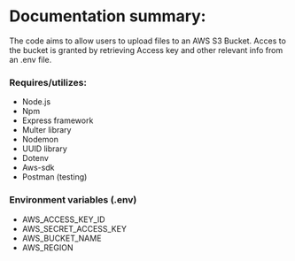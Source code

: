 # Documentation summary:

The code aims to allow users to upload files to an AWS S3 Bucket. Acces to the bucket is granted by retrieving Access key and other relevant info from an .env file.

### Requires/utilizes:
 - Node.js
 - Npm
 - Express framework
 - Multer library
 - Nodemon
 - UUID library
 - Dotenv
 - Aws-sdk
 - Postman (testing)

### Environment variables (.env)
 - AWS_ACCESS_KEY_ID
 - AWS_SECRET_ACCESS_KEY
 - AWS_BUCKET_NAME
 - AWS_REGION
 